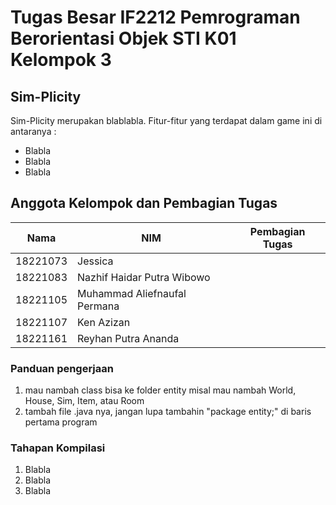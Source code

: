 # Tugas Besar IF2212 Pemrograman Berorientasi Objek STI K01 Kelompok 3

## **Sim-Plicity**
Sim-Plicity merupakan blablabla. Fitur-fitur yang terdapat dalam game ini di antaranya :
- Blabla
- Blabla
- Blabla

## **Anggota Kelompok dan Pembagian Tugas**

| Nama | NIM | Pembagian Tugas |
| ------| ---- | ---- |
| 18221073 | Jessica | |
| 18221083 | Nazhif Haidar Putra Wibowo | |
| 18221105 | Muhammad Aliefnaufal Permana | |
| 18221107 | Ken Azizan | | 
| 18221161 | Reyhan Putra Ananda | | 

### Panduan pengerjaan
1. mau nambah class bisa ke folder entity misal mau nambah World, House, Sim, Item, atau Room
2. tambah file .java nya, jangan lupa tambahin "package entity;" di baris pertama program

### **Tahapan Kompilasi**
1. Blabla
2. Blabla
3. Blabla
